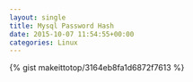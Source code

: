 ```yaml
---
layout: single                                                                                                              
title: Mysql Password Hash                                                                                                                       
date: 2015-10-07 11:54:55+00:00                                                                                                                        
categories: Linux                                                                                                                
---                                                                                                                              
```


{% gist makeittotop/3164eb8fa1d6872f7613 %}                                                                                                           

